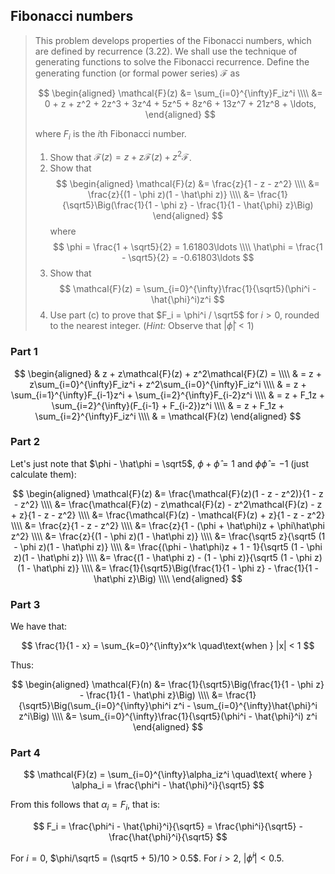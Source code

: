 ## Fibonacci numbers

> This problem develops properties of the Fibonacci numbers, which are defined
> by recurrence (3.22). We shall use the technique of generating functions to
> solve the Fibonacci recurrence. Define the generating function (or formal
> power series) $\mathcal{F}$ as
>
> $$ \begin{aligned}
>    \mathcal{F}(z) &= \sum_{i=0}^{\infty}F_iz^i \\\\
>                   &= 0 + z + z^2 + 2z^3 + 3z^4 + 5z^5 + 8z^6 + 13z^7 + 21z^8 + \ldots,
>    \end{aligned} $$
>
> where $F_i$ is the $i$th Fibonacci number.
>
> 1. Show that $\mathcal{F}(z) = z + z\mathcal{F}(z) + z^2\mathcal{F}$.
> 2. Show that
>    $$ \begin{aligned}
>       \mathcal{F}(z) &= \frac{z}{1 - z - z^2} \\\\
>                      &= \frac{z}{(1 - \phi z)(1 - \hat\phi z)} \\\\
>                      &= \frac{1}{\sqrt5}\Big(\frac{1}{1 - \phi z} - \frac{1}{1 - \hat{\phi} z}\Big)
>       \end{aligned} $$
>    where
>    $$ \phi = \frac{1 + \sqrt5}{2} = 1.61803\ldots \\\\
>       \hat\phi = \frac{1 - \sqrt5}{2} = -0.61803\ldots $$
> 3. Show that
>    $$ \mathcal{F}(z) = \sum_{i=0}^{\infty}\frac{1}{\sqrt5}(\phi^i - \hat{\phi}^i)z^i $$
> 4. Use part (c) to prove that $F_i = \phi^i / \sqrt5$ for $i > 0$, rounded to the nearest
>    integer. (_Hint:_ Observe that <nobr>$|\hat{\phi}| < 1$)</nobr>

### Part 1

$$ \begin{aligned}
   & z + z\mathcal{F}(z) + z^2\mathcal{F}(Z) = \\\\
   & = z + z\sum_{i=0}^{\infty}F_iz^i + z^2\sum_{i=0}^{\infty}F_iz^i \\\\
   & = z + \sum_{i=1}^{\infty}F_{i-1}z^i + \sum_{i=2}^{\infty}F_{i-2}z^i \\\\
   & = z + F_1z + \sum_{i=2}^{\infty}(F_{i-1} + F_{i-2})z^i \\\\
   & = z + F_1z + \sum_{i=2}^{\infty}F_iz^i \\\\
   & = \mathcal{F}(z)
   \end{aligned} $$

### Part 2

Let's just note that $\phi - \hat\phi = \sqrt5$,  $\phi + \hat\phi = 1$ and $\phi\hat\phi = - 1$ (just calculate them):

$$ \begin{aligned}
   \mathcal{F}(z) &= \frac{\mathcal{F}(z)(1 - z - z^2)}{1 - z - z^2} \\\\
        &= \frac{\mathcal{F}(z) - z\mathcal{F}(z) - z^2\mathcal{F}(z) - z + z}{1 - z - z^2} \\\\
        &= \frac{\mathcal{F}(z) - \mathcal{F}(z) + z}{1 - z - z^2} \\\\
        &= \frac{z}{1 - z - z^2} \\\\
        &= \frac{z}{1 - (\phi + \hat\phi)z + \phi\hat\phi z^2} \\\\
        &= \frac{z}{(1 - \phi z)(1 - \hat\phi z)} \\\\
        &= \frac{\sqrt5 z}{\sqrt5 (1 - \phi z)(1 - \hat\phi z)} \\\\
        &= \frac{(\phi - \hat\phi)z + 1 - 1}{\sqrt5 (1 - \phi z)(1 - \hat\phi z)} \\\\
        &= \frac{(1 - \hat\phi z) - (1 - \phi z)}{\sqrt5 (1 - \phi z)(1 - \hat\phi z)} \\\\
        &= \frac{1}{\sqrt5}\Big(\frac{1}{1 - \phi z} - \frac{1}{1 - \hat\phi z}\Big) \\\\
   \end{aligned} $$

### Part 3

We have that:

$$ \frac{1}{1 - x} = \sum_{k=0}^{\infty}x^k \quad\text{when } |x| < 1 $$

Thus:

$$ \begin{aligned}
   \mathcal{F}(n) &= \frac{1}{\sqrt5}\Big(\frac{1}{1 - \phi z} - \frac{1}{1 - \hat\phi z}\Big) \\\\
                  &= \frac{1}{\sqrt5}\Big(\sum_{i=0}^{\infty}\phi^i z^i - \sum_{i=0}^{\infty}\hat{\phi}^i z^i\Big) \\\\
                  &= \sum_{i=0}^{\infty}\frac{1}{\sqrt5}(\phi^i - \hat{\phi}^i) z^i
   \end{aligned} $$

### Part 4

$$ \mathcal{F}(z) = \sum_{i=0}^{\infty}\alpha_iz^i \quad\text{ where } \alpha_i = \frac{\phi^i - \hat{\phi}^i}{\sqrt5} $$

From this follows that $\alpha_i = F_i$, that is:

$$ F_i = \frac{\phi^i - \hat{\phi}^i}{\sqrt5}  = \frac{\phi^i}{\sqrt5} - \frac{\hat{\phi}^i}{\sqrt5} $$

For $i = 0$, $\phi/\sqrt5 = (\sqrt5 + 5)/10 > 0.5$. For $i > 2$, $|\hat{\phi}^i| < 0.5$.
